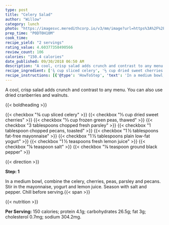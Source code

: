 ```yaml
---
type: post
title: "Celery Salad"
author: "Willow"
category: lunch
photo: "https://imagesvc.meredithcorp.io/v3/mm/image?url=https%3A%2F%2Fimages.media-allrecipes.com%2Fuserphotos%2F1092820.jpg"
prep_time: "P0DT0H10M"
cook_time: 
recipe_yield: "2 servings"
rating_value: 4.60377358490566
review_count: 106
calories: "150.4 calories"
date_published: 09/30/2018 06:50 AM
description: "A cool, crisp salad adds crunch and contrast to any menu. You can also use dried cranberries and walnuts."
recipe_ingredient: ['¾ cup sliced celery', '⅓ cup dried sweet cherries', '⅓ cup frozen green peas, thawed', '3 tablespoons chopped fresh parsley', '1 tablespoon chopped pecans, toasted', '1\u2009½ tablespoons fat-free mayonnaise', '1\u2009½ tablespoons plain low-fat yogurt', '1\u2009½ teaspoons fresh lemon juice', '⅛ teaspoon salt', '⅛ teaspoon ground black pepper']
recipe_instructions: [{'@type': 'HowToStep', 'text': 'In a medium bowl, combine the celery, cherries, peas, parsley and pecans. Stir in the mayonnaise, yogurt and lemon juice. Season with salt and pepper. Chill before serving.\n'}]
---
```


A cool, crisp salad adds crunch and contrast to any menu. You can also use dried cranberries and walnuts. 

{{< boldheading >}}

{{< checkbox "¾ cup sliced celery" >}}
{{< checkbox "⅓ cup dried sweet cherries" >}}
{{< checkbox "⅓ cup frozen green peas, thawed" >}}
{{< checkbox "3 tablespoons chopped fresh parsley" >}}
{{< checkbox "1 tablespoon chopped pecans, toasted" >}}
{{< checkbox "1 ½ tablespoons fat-free mayonnaise" >}}
{{< checkbox "1 ½ tablespoons plain low-fat yogurt" >}}
{{< checkbox "1 ½ teaspoons fresh lemon juice" >}}
{{< checkbox "⅛ teaspoon salt" >}}
{{< checkbox "⅛ teaspoon ground black pepper" >}}


{{< direction >}}

**Step: 1**

In a medium bowl, combine the celery, cherries, peas, parsley and pecans. Stir in the mayonnaise, yogurt and lemon juice. Season with salt and pepper. Chill before serving.{{< span >}}

{{< nutrition >}}

**Per Serving:** 150 calories; protein 4.1g; carbohydrates 26.5g; fat 3g; cholesterol 0.7mg; sodium 304.2mg.